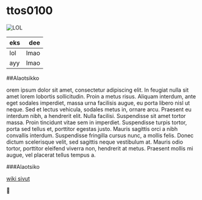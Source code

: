# ttos0100
![LOL](http://i.imgur.com/9wDzM0H.gif)

| eks | dee |
|:----|----:|
| lol | lmao |
| ayy | lmao |
##Alaotsikko

orem ipsum dolor sit amet, consectetur adipiscing elit. In feugiat nulla sit amet lorem lobortis sollicitudin. Proin a metus risus. Aliquam interdum, ante eget sodales imperdiet, massa urna facilisis augue, eu porta libero nisl ut neque. Sed et lectus vehicula, sodales metus in, ornare arcu. Praesent eu interdum nibh, a hendrerit elit. Nulla facilisi. Suspendisse sit amet tortor massa. Proin tincidunt vitae sem in imperdiet. Suspendisse turpis tortor, porta sed tellus et, porttitor egestas justo. Mauris sagittis orci a nibh convallis interdum. Suspendisse fringilla cursus nunc, a mollis felis. Donec dictum scelerisque velit, sed sagittis neque vestibulum at. Mauris odio tortor, porttitor eleifend viverra non, hendrerit at metus. Praesent mollis mi augue, vel placerat tellus tempus a.

###Alaotsiko

[wiki sivut](https://fi.wikipedia.org/wiki/Wikipedia)

:thinking:
